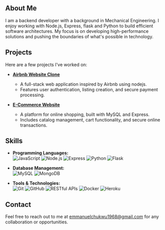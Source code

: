 ## About Me

I am a backend developer with a background in Mechanical Engineering. I enjoy working with Node.js, Express, flask and Python to build efficient software architectures. My focus is on developing high-performance solutions and pushing the boundaries of what's possible in technology.

## Projects

Here are a few projects I've worked on:

- **[Airbnb Website Clone](https://github.com/OfficialEcho95/airbnb_clone_js)**
    - A full-stack web application inspired by Airbnb using nodejs.
    - Features user authentication, listing creation, and secure payment processing.

- **[E-Commerce Website](https://github.com/OfficialEcho95/e-commerceAPI)**
    - A platform for online shopping, built with MySQL and Express.
    - Includes catalog management, cart functionality, and secure online transactions.

## Skills

- **Programming Languages:**  
    ![JavaScript](https://img.shields.io/badge/JavaScript-F7DF1E?logo=javascript&logoColor=black) 
    ![Node.js](https://img.shields.io/badge/Node.js-339933?logo=nodedotjs&logoColor=white) 
    ![Express](https://img.shields.io/badge/Express-000000?logo=express&logoColor=white) 
    ![Python](https://img.shields.io/badge/Python-3776AB?logo=python&logoColor=white) 
    ![Flask](https://img.shields.io/badge/Flask-000000?logo=flask&logoColor=white)

- **Database Management:**  
    ![MySQL](https://img.shields.io/badge/MySQL-4479A1?logo=mysql&logoColor=white) 
    ![MongoDB](https://img.shields.io/badge/MongoDB-47A248?logo=mongodb&logoColor=white)

- **Tools & Technologies:**  
    ![Git](https://img.shields.io/badge/Git-F05032?logo=git&logoColor=white) 
    ![GitHub](https://img.shields.io/badge/GitHub-181717?logo=github&logoColor=white) 
    ![RESTful APIs](https://img.shields.io/badge/RESTful%20APIs-005571?logo=api&logoColor=white) 
    ![Docker](https://img.shields.io/badge/Docker-2496ED?logo=docker&logoColor=white) 
    ![Heroku](https://img.shields.io/badge/Heroku-430098?logo=heroku&logoColor=white)


## Contact

Feel free to reach out to me at [emmanuelchukwu1968@gmail.com](mailto:emmanuelchukwu1968@gmail.com) for any collaboration or opportunities.

